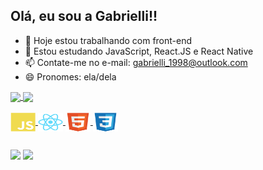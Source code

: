 ## Olá, eu sou a Gabrielli!!


- 🔭 Hoje estou trabalhando com front-end
- 🌱 Estou estudando JavaScript, React.JS e React Native 
- 📫 Contate-me no e-mail: gabrielli_1998@outlook.com
- 😄 Pronomes: ela/dela

<div>
<a href="https://github.com/DevGabiMrqs">

  <img align="center" src="https://github-readme-stats.vercel.app/api?username=gabrielli&show_icons=true&theme=dracula&include_all_commits=true&count-private=true"/>
  
  
  <img align="center" src="https://github-readme-stats.vercel.app/api/top-langs/?username=gabrielli&layout=compact&langs_count=16&theme=dracula"/>
</div>


<div style="display: inline_block"><br>
  <img align="center" alt="JS" height="30" width="40" src="https://raw.githubusercontent.com/devicons/devicon/master/icons/javascript/javascript-plain.svg">
  <img align="center" alt="React" height="30" width="40" src="https://raw.githubusercontent.com/devicons/devicon/master/icons/react/react-original.svg">
  <img align="center" alt="HTML" height="30" width="40" src="https://raw.githubusercontent.com/devicons/devicon/master/icons/html5/html5-original.svg">
  <img align="center" alt="CSS" height="30" width="40" src="https://raw.githubusercontent.com/devicons/devicon/master/icons/css3/css3-original.svg">
</div>

##
 
  <a href = "mailto:gabrielli_1998@outlook.com"><img src="https://img.shields.io/badge/-Outlook-%23333?style=for-the-badge&logo=outlook&logoColor=white" target="_blank"></a>
  <a href=https://br.linkedin.com/in/gabrielli-marques-carvalho-4048841b7 target="_blank"><img src="https://img.shields.io/badge/-LinkedIn-%230077B5?style=for-the-badge&logo=linkedin&logoColor=white" target="_blank"></a> 
  
 
